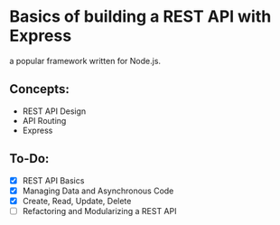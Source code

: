 # Basics of building a REST API with Express

a popular framework written for Node.js.

## Concepts:

- REST API Design
- API Routing
- Express

## To-Do:

- [x] REST API Basics
- [x] Managing Data and Asynchronous Code
- [x] Create, Read, Update, Delete
- [ ] Refactoring and Modularizing a REST API
